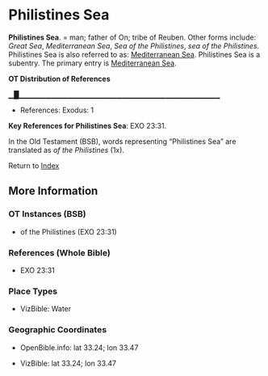 # Philistines Sea
**Philistines Sea**. 
= man; father of On; tribe of Reuben. 
Other forms include: 
*Great Sea*, *Mediterranean Sea*, *Sea of the Philistines*, *sea of the Philistines*. 
Philistines Sea is also referred to as: 
[Mediterranean Sea](GreatSea.md). 
Philistines Sea is a subentry. The primary entry is 
[Mediterranean Sea](GreatSea.md). 


**OT Distribution of References**

▁█▁▁▁▁▁▁▁▁▁▁▁▁▁▁▁▁▁▁▁▁▁▁▁▁▁▁▁▁▁▁▁▁▁▁▁▁▁
* References: Exodus: 1



**Key References for Philistines Sea**: 
EXO 23:31. 


In the Old Testament (BSB), words representing “Philistines Sea” are translated as 
*of the Philistines* (1x). 




Return to [Index](00-Index.md)

## More Information

### OT Instances (BSB)

* of the Philistines (EXO 23:31)



### References (Whole Bible)

* EXO 23:31


### Place Types

* VizBible: Water



### Geographic Coordinates

* OpenBible.info: lat 33.24; lon 33.47

* VizBible: lat 33.24; lon 33.47




